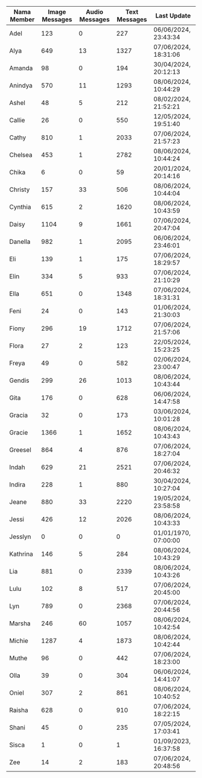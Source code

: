 | Nama Member | Image Messages | Audio Messages | Text Messages | Last Update |
| ------ | -------------- | -------------- | ------------- | ------------ |
| Adel | 123 | 0 | 227 | 06/06/2024, 23:43:34 |
| Alya | 649 | 13 | 1327 | 07/06/2024, 18:31:06 |
| Amanda | 98 | 0 | 194 | 30/04/2024, 20:12:13 |
| Anindya | 570 | 11 | 1293 | 08/06/2024, 10:44:29 |
| Ashel | 48 | 5 | 212 | 08/02/2024, 21:52:21 |
| Callie | 26 | 0 | 550 | 12/05/2024, 19:51:40 |
| Cathy | 810 | 1 | 2033 | 07/06/2024, 21:57:23 |
| Chelsea | 453 | 1 | 2782 | 08/06/2024, 10:44:24 |
| Chika | 6 | 0 | 59 | 20/01/2024, 20:14:16 |
| Christy | 157 | 33 | 506 | 08/06/2024, 10:44:04 |
| Cynthia | 615 | 2 | 1620 | 08/06/2024, 10:43:59 |
| Daisy | 1104 | 9 | 1661 | 07/06/2024, 20:47:04 |
| Danella | 982 | 1 | 2095 | 06/06/2024, 23:46:01 |
| Eli | 139 | 1 | 175 | 07/06/2024, 18:29:57 |
| Elin | 334 | 5 | 933 | 07/06/2024, 21:10:29 |
| Ella | 651 | 0 | 1348 | 07/06/2024, 18:31:31 |
| Feni | 24 | 0 | 143 | 01/06/2024, 21:30:03 |
| Fiony | 296 | 19 | 1712 | 07/06/2024, 21:57:06 |
| Flora | 27 | 2 | 123 | 22/05/2024, 15:23:25 |
| Freya | 49 | 0 | 582 | 02/06/2024, 23:00:47 |
| Gendis | 299 | 26 | 1013 | 08/06/2024, 10:43:44 |
| Gita | 176 | 0 | 628 | 06/06/2024, 14:47:58 |
| Gracia | 32 | 0 | 173 | 03/06/2024, 10:01:28 |
| Gracie | 1366 | 1 | 1652 | 08/06/2024, 10:43:43 |
| Greesel | 864 | 4 | 876 | 07/06/2024, 18:27:04 |
| Indah | 629 | 21 | 2521 | 07/06/2024, 20:46:32 |
| Indira | 228 | 1 | 880 | 30/04/2024, 10:27:04 |
| Jeane | 880 | 33 | 2220 | 19/05/2024, 23:58:58 |
| Jessi | 426 | 12 | 2026 | 08/06/2024, 10:43:33 |
| Jesslyn | 0 | 0 | 0 | 01/01/1970, 07:00:00 |
| Kathrina | 146 | 5 | 284 | 08/06/2024, 10:43:29 |
| Lia | 881 | 0 | 2339 | 08/06/2024, 10:43:26 |
| Lulu | 102 | 8 | 517 | 07/06/2024, 20:45:00 |
| Lyn | 789 | 0 | 2368 | 07/06/2024, 20:44:56 |
| Marsha | 246 | 60 | 1057 | 08/06/2024, 10:42:54 |
| Michie | 1287 | 4 | 1873 | 08/06/2024, 10:42:44 |
| Muthe | 96 | 0 | 442 | 07/06/2024, 18:23:00 |
| Olla | 39 | 0 | 304 | 06/06/2024, 14:41:07 |
| Oniel | 307 | 2 | 861 | 08/06/2024, 10:40:52 |
| Raisha | 628 | 0 | 910 | 07/06/2024, 18:22:15 |
| Shani | 45 | 0 | 235 | 07/05/2024, 17:03:41 |
| Sisca | 1 | 0 | 1 | 01/09/2023, 16:37:58 |
| Zee | 14 | 2 | 183 | 07/06/2024, 20:48:56 |
